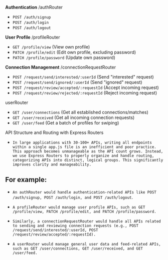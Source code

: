 

**Authentication**
/authRouter
* `POST /auth/signup`
* `POST /auth/login`
* `POST /auth/logout`

**User Profile**
/profileRouter
* `GET /profile/view` (View own profile)
* `PATCH /profile/edit` (Edit own profile, excluding password)
* `PATCH /profile/password` (Update own password)

**Connection Management**
/connectionRequestRouter

* `POST /request/send/interested/:userId` (Send "interested" request)
* `POST /request/send/ignored/:userId` (Send "ignored" request)
* `POST /request/review/accepted/:requestId` (Accept incoming request)
* `POST /request/review/rejected/:requestId` (Reject incoming request)

userRouter
* `GET /user/connections` (Get all established connections/matches)
* `GET /user/received` (Get all incoming connection requests)
* `GET /user/feed` (Get a batch of profiles for swiping)

API Structure and Routing with Express Routers

* `In large applications with 30-100+ APIs, writing all endpoints within a single app.js file is an inefficient and poor practice. This approach becomes unmanageable as the API count grows. Instead, we use Express Routers to properly organize and handle routing, categorizing APIs into distinct, logical groups. This significantly improves clarity and manageability.`

For example:
---------------

* `An authRouter would handle authentication-related APIs like POST /auth/signup, POST /auth/login, and POST /auth/logout`.

* `A profileRouter would manage user profile APIs, such as GET /profile/view, PATCH /profile/edit, and PATCH /profile/password.`

* `Similarly, a connectionRequestRouter would handle all APIs related to sending and reviewing connection requests (e.g., POST /request/send/interested/:userId, POST /request/review/accepted/:requestId).`

* `A userRouter would manage general user data and feed-related APIs, such as GET /user/connections, GET /user/received, and GET /user/feed.`